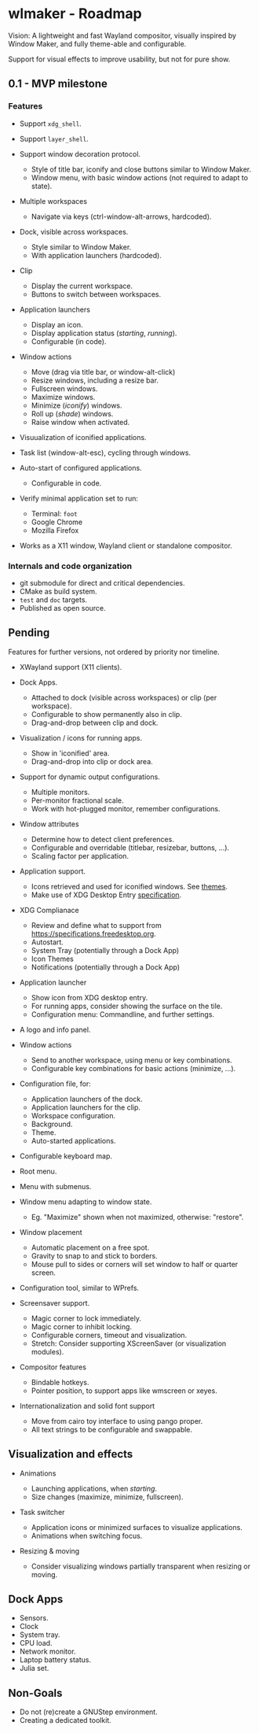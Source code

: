 # wlmaker - Roadmap

Vision: A lightweight and fast Wayland compositor, visually inspired by Window
Maker, and fully theme-able and configurable.

Support for visual effects to improve usability, but not for pure show.

## 0.1 - MVP milestone

### Features 

* Support `xdg_shell`.
  
* Support `layer_shell`.

* Support window decoration protocol.
  * Style of title bar, iconify and close buttons similar to Window Maker.
  * Window menu, with basic window actions (not required to adapt to state).

* Multiple workspaces
  * Navigate via keys (ctrl-window-alt-arrows, hardcoded).
  
* Dock, visible across workspaces.
  * Style similar to Window Maker.
  * With application launchers (hardcoded).
  
* Clip
  * Display the current workspace.
  * Buttons to switch between workspaces.
  
* Application launchers
  * Display an icon.
  * Display application status (*starting*, *running*).
  * Configurable (in code).

* Window actions
  * Move (drag via title bar, or window-alt-click)
  * Resize windows, including a resize bar.
  * Fullscreen windows.
  * Maximize windows.
  * Minimize (*iconify*) windows.
  * Roll up (*shade*) windows.
  * Raise window when activated.
  
* Visuualization of iconified applications.
  
* Task list (window-alt-esc), cycling through windows.

* Auto-start of configured applications.
  * Configurable in code.

* Verify minimal application set to run:
  * Terminal: `foot`
  * Google Chrome
  * Mozilla Firefox
  
* Works as a X11 window, Wayland client or standalone compositor.

### Internals and code organization

* git submodule for direct and critical dependencies.
* CMake as build system.
* `test` and `doc` targets.
* Published as open source.

## Pending

Features for further versions, not ordered by priority nor timeline.

* XWayland support (X11 clients).

* Dock Apps.
  * Attached to dock (visible across workspaces) or clip (per workspace).
  * Configurable to show permanently also in clip.
  * Drag-and-drop between clip and dock.

* Visualization / icons for running apps.
  * Show in 'iconified' area.
  * Drag-and-drop into clip or dock area.

* Support for dynamic output configurations. 
  * Multiple monitors.
  * Per-monitor fractional scale. 
  * Work with hot-plugged monitor, remember configurations.

* Window attributes
  * Determine how to detect client preferences.
  * Configurable and overridable (titlebar, resizebar, buttons, ...).
  * Scaling factor per application.

* Application support.
  * Icons retrieved and used for iconified windows. See [themes](https://specifications.freedesktop.org/icon-theme-spec/icon-theme-spec-latest.html).
  * Make use of XDG Desktop Entry [specification](https://specifications.freedesktop.org/desktop-entry-spec/desktop-entry-spec-latest.html).
 
* XDG Complianace
  * Review and define what to support from https://specifications.freedesktop.org.
  * Autostart.
  * System Tray (potentially through a Dock App)
  * Icon Themes
  * Notifications (potentially through a Dock App)

* Application launcher
  * Show icon from XDG desktop entry.
  * For running apps, consider showing the surface on the tile.
  * Configuration menu: Commandline, and further settings.
  
* A logo and info panel.

* Window actions
  * Send to another workspace, using menu or key combinations.
  * Configurable key combinations for basic actions (minimize, ...).

* Configuration file, for:
  * Application launchers of the dock.
  * Application launchers for the clip.
  * Workspace configuration.
  * Background.
  * Theme.
  * Auto-started applications.
  
* Configurable keyboard map.

* Root menu.

* Menu with submenus.

* Window menu adapting to window state.
  * Eg. "Maximize" shown when not maximized, otherwise: "restore".

* Window placement
  * Automatic placement on a free spot.
  * Gravity to snap to and stick to borders.
  * Mouse pull to sides or corners will set window to half or quarter screen.
  
* Configuration tool, similar to WPrefs.

* Screensaver support.
  * Magic corner to lock immediately.
  * Magic corner to inhibit locking.
  * Configurable corners, timeout and visualization.
  * Stretch: Consider supporting XScreenSaver (or visualization modules).

* Compositor features
  * Bindable hotkeys.
  * Pointer position, to support apps like wmscreen or xeyes.
  
* Internationalization and solid font support
  * Move from cairo toy interface to using pango proper.
  * All text strings to be configurable and swappable.

## Visualization and effects

* Animations
  * Launching applications, when *starting*.
  * Size changes (maximize, minimize, fullscreen).

* Task switcher
  * Application icons or minimized surfaces to visualize applications.
  * Animations when switching focus.

* Resizing & moving
  * Consider visualizing windows partially transparent when resizing or moving.
  
## Dock Apps

* Sensors.
* Clock
* System tray.
* CPU load.
* Network monitor.
* Laptop battery status.
* Julia set.
  
## Non-Goals

* Do not (re)create a GNUStep environment.
* Creating a dedicated toolkit.
